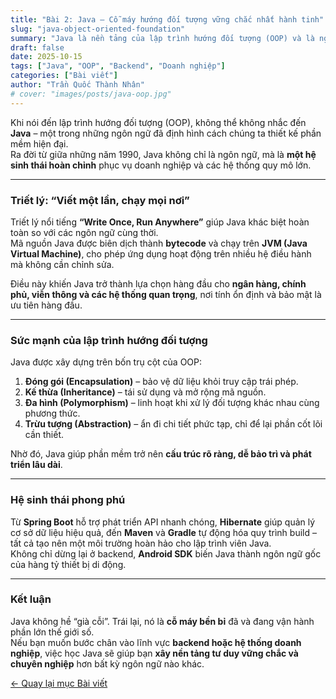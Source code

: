 ```yaml
---
title: "Bài 2: Java – Cỗ máy hướng đối tượng vững chắc nhất hành tinh"
slug: "java-object-oriented-foundation"
summary: "Java là nền tảng của lập trình hướng đối tượng (OOP) và là ngôn ngữ trụ cột trong thế giới doanh nghiệp. Bài viết phân tích vì sao Java vẫn giữ vững vị thế sau hơn 25 năm."
draft: false
date: 2025-10-15
tags: ["Java", "OOP", "Backend", "Doanh nghiệp"]
categories: ["Bài viết"]
author: "Trần Quốc Thành Nhân"
# cover: "images/posts/java-oop.jpg"
---
```




Khi nói đến lập trình hướng đối tượng (OOP), không thể không nhắc đến **Java** – một trong những ngôn ngữ đã định hình cách chúng ta thiết kế phần mềm hiện đại.  
Ra đời từ giữa những năm 1990, Java không chỉ là ngôn ngữ, mà là **một hệ sinh thái hoàn chỉnh** phục vụ doanh nghiệp và các hệ thống quy mô lớn.

---

### Triết lý: “Viết một lần, chạy mọi nơi”
Triết lý nổi tiếng **“Write Once, Run Anywhere”** giúp Java khác biệt hoàn toàn so với các ngôn ngữ cùng thời.  
Mã nguồn Java được biên dịch thành **bytecode** và chạy trên **JVM (Java Virtual Machine)**, cho phép ứng dụng hoạt động trên nhiều hệ điều hành mà không cần chỉnh sửa.

Điều này khiến Java trở thành lựa chọn hàng đầu cho **ngân hàng, chính phủ, viễn thông và các hệ thống quan trọng**, nơi tính ổn định và bảo mật là ưu tiên hàng đầu.

---

### Sức mạnh của lập trình hướng đối tượng
Java được xây dựng trên bốn trụ cột của OOP:
1. **Đóng gói (Encapsulation)** – bảo vệ dữ liệu khỏi truy cập trái phép.  
2. **Kế thừa (Inheritance)** – tái sử dụng và mở rộng mã nguồn.  
3. **Đa hình (Polymorphism)** – linh hoạt khi xử lý đối tượng khác nhau cùng phương thức.  
4. **Trừu tượng (Abstraction)** – ẩn đi chi tiết phức tạp, chỉ để lại phần cốt lõi cần thiết.  

Nhờ đó, Java giúp phần mềm trở nên **cấu trúc rõ ràng, dễ bảo trì và phát triển lâu dài**.

---

### Hệ sinh thái phong phú
Từ **Spring Boot** hỗ trợ phát triển API nhanh chóng, **Hibernate** giúp quản lý cơ sở dữ liệu hiệu quả, đến **Maven** và **Gradle** tự động hóa quy trình build – tất cả tạo nên một môi trường hoàn hảo cho lập trình viên Java.  
Không chỉ dừng lại ở backend, **Android SDK** biến Java thành ngôn ngữ gốc của hàng tỷ thiết bị di động.

---

### Kết luận
Java không hề “già cỗi”. Trái lại, nó là **cỗ máy bền bỉ** đã và đang vận hành phần lớn thế giới số.  
Nếu bạn muốn bước chân vào lĩnh vực **backend hoặc hệ thống doanh nghiệp**, việc học Java sẽ giúp bạn **xây nền tảng tư duy vững chắc và chuyên nghiệp** hơn bất kỳ ngôn ngữ nào khác.


[← Quay lại mục Bài viết](/posts/)